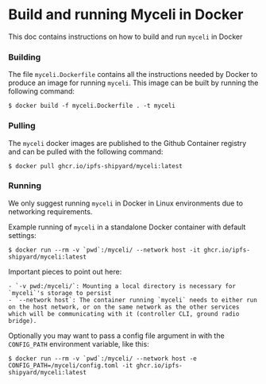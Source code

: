 # Build and running Myceli in Docker

This doc contains instructions on how to build and run `myceli` in Docker

### Building

The file `myceli.Dockerfile` contains all the instructions needed by Docker to produce an image for running `myceli`. This image can be built by running the following command:

    $ docker build -f myceli.Dockerfile . -t myceli

### Pulling

The `myceli` docker images are published to the Github Container registry and can be pulled with the following command:

    $ docker pull ghcr.io/ipfs-shipyard/myceli:latest

### Running

We only suggest running `myceli` in Docker in Linux environments due to networking requirements.

Example running of `myceli` in a standalone Docker container with default settings:

    $ docker run --rm -v `pwd`:/myceli/ --network host -it ghcr.io/ipfs-shipyard/myceli:latest

Important pieces to point out here:

    - `-v pwd:/myceli/`: Mounting a local directory is necessary for `myceli`'s storage to persist
    - `--network host`: The container running `myceli` needs to either run on the host network, or on the same network as the other services which will be communicating with it (controller CLI, ground radio bridge).

Optionally you may want to pass a config file argument in with the `CONFIG_PATH` environment variable, like this:

    $ docker run --rm -v `pwd`:/myceli/ --network host -e CONFIG_PATH=/myceli/config.toml -it ghcr.io/ipfs-shipyard/myceli:latest